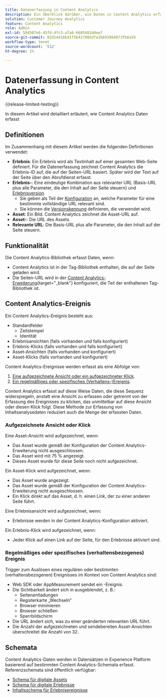 ```yaml
---
title: Datenerfassung in Content Analytics
description: Ein Überblick darüber, wie Daten in Content Analytics erfasst werden
solution: Customer Journey Analytics
feature: Content Analytics
role: Admin
exl-id: 584587e6-45fd-4fc3-a7a6-6685481ddee7
source-git-commit: 02d24416bd1f56417005dfa1b693964073fb8a59
workflow-type: tm+mt
source-wordcount: '512'
ht-degree: 1%

---
```


# Datenerfassung in Content Analytics

{{release-limited-testing}}

In diesem Artikel wird detailliert erläutert, wie Content Analytics Daten erfasst


## Definitionen

Im Zusammenhang mit diesem Artikel werden die folgenden Definitionen verwendet:

* **Erlebnis**: Ein Erlebnis wird als Textinhalt auf einer gesamten Web-Seite definiert. Für die Datenerfassung zeichnet Content Analytics die Erlebnis-ID auf, die auf der Seiten-URL basiert. Später wird der Text auf der Seite über den Abrufdienst erfasst.
* **Erlebnis-**: Eine eindeutige Kombination aus relevanter URL (Basis-URL plus alle Parameter, die den Inhalt auf der Seite steuern) und [Erlebnisversion](manual.md#versioning).
   * Sie geben als Teil der [Konfiguration](configuration.md) an, welche Parameter für eine bestimmte vollständige URL relevant sind.
   * Sie können die [Versionskennung](manual.md#versioning) definieren, die verwendet wird.
* **Asset**: Ein Bild. Content Analytics zeichnet die Asset-URL auf.
* **Asset-**: Die URL des Assets.
* **Relevante URL**: Die Basis-URL plus alle Parameter, die den Inhalt auf der Seite steuern.


## Funktionalität

Die Content Analytics-Bibliothek erfasst Daten, wenn:

* Content Analytics ist in der Tag-Bibliothek enthalten, die auf der Seite geladen wird.
* Die Seiten-URL wird in der [Content Analytics-Erweiterung](https://experienceleague.adobe.com/en/docs/experience-platform/tags/extensions/client/content-analytics/overview){target="_blank"} konfiguriert, die Teil der enthaltenen Tag-Bibliothek ist.


## Content Analytics-Ereignis

Ein Content Analytics-Ereignis besteht aus:

* Standardfelder
   * Zeitstempel
   * Identität
* Erlebnisansichten (falls vorhanden und falls konfiguriert)
* Erlebnis-Klicks (falls vorhanden und falls konfiguriert)
* Asset-Ansichten (falls vorhanden und konfiguriert)
* Asset-Klicks (falls vorhanden und konfiguriert)


Content Analytics-Ereignisse werden erfasst als eine Abfolge von:

1. [Eine aufgezeichnete Ansicht oder ein aufgezeichneter Klick](#recorded-view-or-click).
1. [Ein regelmäßiges oder spezifisches (Verhaltens-)Ereignis](#regular-or-specific-behaviorial-event).

Content Analytics erfasst auf diese Weise Daten, die diese Sequenz widerspiegeln, anstatt eine Ansicht zu erfassen oder getrennt von der Erfassung des Ereignisses zu klicken, das unmittelbar auf diese Ansicht oder diesen Klick folgt. Diese Methode zur Erfassung von Inhaltsanalysedaten reduziert auch die Menge der erfassten Daten.

### Aufgezeichnete Ansicht oder Klick

Eine Asset-Ansicht wird aufgezeichnet, wenn:

* Das Asset wurde gemäß der Konfiguration der Content Analytics-Erweiterung nicht ausgeschlossen.
* Das Asset wird mit 75 % angezeigt.
* Dieses Asset wurde für diese Seite noch nicht aufgezeichnet.

Ein Asset-Klick wird aufgezeichnet, wenn:

* Das Asset wurde angezeigt.
* Das Asset wurde gemäß der Konfiguration der Content Analytics-Erweiterung nicht ausgeschlossen.
* Ein Klick direkt auf das Asset, d. h. einen Link, der zu einer anderen Seite führt.

Eine Erlebnisansicht wird aufgezeichnet, wenn:

* Erlebnisse werden in der Content Analytics-Konfiguration aktiviert.

Ein Erlebnis-Klick wird aufgezeichnet, wenn:

* Jeder Klick auf einen Link auf der Seite, für den Erlebnisse aktiviert sind.


### Regelmäßiges oder spezifisches (verhaltensbezogenes) Ereignis

Trigger zum Auslösen eines regulären oder bestimmten (verhaltensbezogenen) Ereignisses im Kontext von Content Analytics sind:

* Web SDK oder AppMeasurement sendet ein -Ereignis.
* Die Sichtbarkeit ändert sich in ausgeblendet, z. B.:
   * Seitenentladungen
   * Registerkarte „Wechseln“
   * Browser minimieren
   * Browser schließen
   * Sperrbildschirm
* Die URL ändert sich, was zu einer geänderten relevanten URL führt.
* Die Anzahl der aufgezeichneten und sendebereiten Asset-Ansichten überschreitet die Anzahl von 32.


## Schemata

Content Analytics-Daten werden in Datensätzen in Experience Platform basierend auf bestimmten Content Analytics-Schemata erfasst. Referenzschemata sind öffentlich verfügbar:

* [Schema für digitale Assets](https://github.com/adobe/xdm/blob/master/components/classes/digital-asset.schema.json)
* [Schema für digitale Erlebnisse](https://github.com/adobe/xdm/blob/master/components/classes/digital-experience.schema.json)
* [Inhaltsschema für Erlebnisereignisse](https://github.com/adobe/xdm/blob/master/components/fieldgroups/experience-event/experienceevent-content.schema.json)
